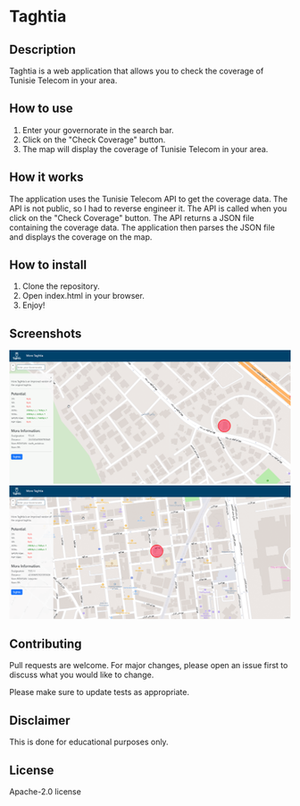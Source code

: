 # Taghtia

## Description

Taghtia is a web application that allows you to check the coverage of Tunisie Telecom in your area.

## How to use

1. Enter your governorate in the search bar.
2. Click on the "Check Coverage" button.
3. The map will display the coverage of Tunisie Telecom in your area.

## How it works

The application uses the Tunisie Telecom API to get the coverage data. The API is not public, so I had to reverse engineer it. The API is called when you click on the "Check Coverage" button. The API returns a JSON file containing the coverage data. The application then parses the JSON file and displays the coverage on the map.

## How to install

1. Clone the repository.
2. Open index.html in your browser.
3. Enjoy!



## Screenshots

![Screenshot 1](sc1.png)
![Screenshot 2](sc2.png)

## Contributing

Pull requests are welcome. For major changes, please open an issue first to discuss what you would like to change.

Please make sure to update tests as appropriate.

## Disclaimer

This is done for educational purposes only.

## License

Apache-2.0 license
